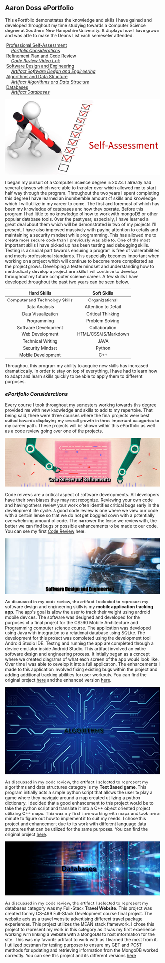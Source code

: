 ## Aaron Doss ePortfolio

This ePortfolio demonstrates the knowledge and skills I have gained and developed throughout my time studying towards a Computer Science degree at Southern New Hampshire University. It displays how I have grown and was able to make the Deans List each semeseter attended. 

&nbsp;[Professional Self-Assessment](#self-assessment "Professional Self-Assessment")<br/>
&nbsp;&nbsp;&nbsp;&nbsp;&nbsp;[_Portfolio Considerations_](#portfolio-considerations "Portfolio Considerations")<br/>
&nbsp;[Refinement Plan and Code Review](#codereview "Refinement Plan and Code Review")<br/>
&nbsp;&nbsp;&nbsp;&nbsp;&nbsp;[_Code Review Video Link_](#code-reviews-video-link "Artifacts Code Review Videos Link")<br/>
&nbsp;[Software Design and Engineering](#softwaredesign "Software Design and Engineering")<br/>
&nbsp;&nbsp;&nbsp;&nbsp;&nbsp;[_Artifact Software Design and Engineering_](#artifact-software-design-and-engineering "Artifact Software Design and Engineering")<br/>
&nbsp;[Algorithms and Data Structure](#algorithms "Algorithms and Data Structure")<br/>
&nbsp;&nbsp;&nbsp;&nbsp;&nbsp;[_Artifact Algorithms and Data Structure_](#artifact-algorithms-and-data-structures "Artifact Algorithms and Data Structure")<br/>
&nbsp;[Databases](#databases "Databases")<br/>
&nbsp;&nbsp;&nbsp;&nbsp;&nbsp;[_Artifact Databases_](#artifact-databases "Artifact Databases")<br/>

<img id="selfAssessment" src="Assets/img/selfassessment.png" alt="Professional Self-Assessment" title="Professional Self-Assessment" />

I began my pursuit of a Computer Science degree in 2023. I already had several classes which were able to transfer over which allowed me to start half way through the program. Throughout the two years I spent completing this degree I have learned an inumberable amount of skills and knowledge which I will utilize in my career to come. The first and foremost of which has been my knowledge of databases and how they operate. Before this program I had little to no knowledge of how to work with mongoDB or other popular database tools. Over the past year, especially, I have learned a great deal about them which will be demonstrated in two of my projects I'll present. I have also improved massively with paying attention to details and maintaining a security mindset while programming. This has allowed me to create more secure code than I previously was able to. One of the most important skills I have picked up has been testing and debugging skills. Testing is a crucial part towards ensuring a program is free of vulnerabilities and meets professional standards. This especially becomes important when working on a project which will continue to become more complicated as the project grows. Developing a tester mindset and understanding how to methodically develop a project are skills I wil continue to develop throughout my future computer science career. A few skills I have developed throughout the past two years can be seen below.

| **Hard Skills** | **Soft Skills** |
|:-----------:|:-----------:|
| Computer and Technology Skills | Organizational |
| Data Analysis | Attention to Detail |
| Data Visualization | Critical Thinking |
| Programming | Problem Solving |
| Software Development | Collaboration |
| Web Development | HTML/CSS/JS/Markdown |
| Technical Writing| JAVA |
| Security Mindset | Python |
| Mobile Development | C++ |

Throughout this program my ability to acquire new skills has increased dramaticcally. In order to stay on top of everything, I have had to learn how to adapt and learn skills quickly to be able to apply them to different purposes.

### _ePortfolio Considerations_

Every course I took throughout my semesters working towards this degree provided me with new knowledge and skills to add to my repertoire. That being said, there were three courses where the final projects were best suited towards displaying my overall growth in three important categories to my career path. These projects will be shown within this ePortfolio as well as a code review going over one of the projects.

<img id="codereview" src="Assets/img/codereviewbanner.PNG" alt="Refinement Plan and Code Review" title="Refinement Plan and Code Review" />

Code reivews are a critical aspect of software developments. All developers have their own biases they may not recognize. Reviewing your own code and having others review your work often identifies critical bugs early in the development life cycle. A good code review is one where we view our code with a certain lense so that we do not get boggled down with a potentially overwhelming amount of code. The narrower the lense we review with, the better we can find bugs or possible enhancements to be made to our code. You can see my first [Code Review](https://youtu.be/hieSw2_2BF8) here.

<img id="softwaredesign" src="Assets/img/softwarebanner.png" alt="Software Design and Engineering" title="Software Design and Engineering" />

As discussed in my code review, the artifact I selected to represent my software design and engineering skills is my **mobile application tracking app**. The app's goal is allow the user to track their weight using android mobile devices. The software was designed and developed for the purposes of a final project for the CS360 Mobile Architecture and Programming computer science course. The application was developed using Java with integration to a relational database using SQLite. The development for this project was completed using the development tool Android Studio IDE. Testing and running the app are completed through a device emulator inside Android Studio. This artifact involved an entire software design and engineering process. It intially began as a concept where we created diagrams of what each screen of the app would look like. Over time I was able to develop it into a full application. The enhancements I made to this application involved fixing existing bugs within the project and adding additional tracking abilities for user workouts. You can find the original project [here](https://github.com/aaronpdoss/SNHU-CS360) and the enhanced version [here](https://github.com/aaronpdoss/aaronpdoss.github.io/tree/main/enhancement/CS360-softwaredesign).

<img id="algorithms" src="Assets/img/algorithms.png" alt="Algorithms and Data Structure" title="Algorithms and Data Structure" />

As discussed in my code review, the artifact I selected to represent my algorithms and data structures category is my **Text Based game**. This program initially acts a simple python script that allows the user to play a game where they navigate around a map created utilizing a python dictionary. I decided that a good enhancement to this project would be to take the python script and translate it into a C++ object oriented project utilizing C++ maps. This was my first time working with maps and took me a minute to figure out how to implement it to suit my needs. I chose this project and enhancement due to its work with different language data structures that can be utilized for the same purposes. You can find the original project [here](https://github.com/aaronpdoss/SNHU-IT140).

<img id="database" src="Assets/img/database.png" alt="Databases" title="Databases" />

As discussed in my code review, the artifact I selected to represent my databases category was my Full-Stack **Travel Website**. This project was created for my CS-499 Full-Stack Development course final project. The website acts as a travel website advertising different travel package experiences. This project utilizes the MEAN stack framework. I chose this project to represent my work in this category as it was my first experience working with linking a website with a MongoDB to host information for the site. This was my favorite artifact to work with as I learned the most from it. I utilized postman for testing purposes to ensure my GET and POST methods for updating and retrieving information from the MongoDB worked correctly. You can see this project and its different versions [here](https://github.com/aaronpdoss/cs465-fullstack)
